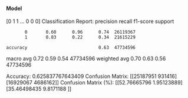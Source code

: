 #### Model
[0 1 1 ... 0 0 0]
Classification Report:
              precision    recall  f1-score   support

           0       0.60      0.96      0.74  26119367
           1       0.83      0.22      0.34  21615229

    accuracy                           0.63  47734596
   macro avg       0.72      0.59      0.54  47734596
weighted avg       0.70      0.63      0.56  47734596

Accuracy: 0.625837767643409
Confusion Matrix:
[[25187951   931416]
 [16929067  4686162]]
Confusion Matrix (%):
[[52.76665796  1.95123889]
 [35.46498435  9.8171188 ]]
